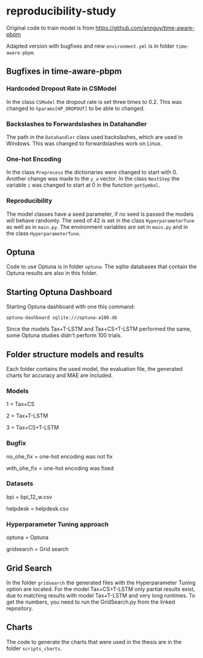 # reproducibility-study
Original code to train model is from https://github.com/annguy/time-aware-pbpm

Adapted version with bugfixes and new `environment.yml` is in folder `time-aware-pbpm`.

## Bugfixes in time-aware-pbpm

### Hardcoded Dropout Rate in CSModel
In the class `CSModel` the dropout rate is set three times to 0.2. This was changed to `hparams[HP_DROPOUT]` to be able to changed.

### Backslashes to Forwardslashes in Datahandler
The path in the `Datahandler` class used backslashes, which are used in Windows. This was changed to forwardslashes work on Linux.

### One-hot Encoding
In the class `Preprocess` the dictionaries were changed to start with 0. Another change was made to the `y_a` vector. In the class `NextStep` the variable `i` was changed to start at 0 in the function `getSymbol`.

### Reproducibility
The model classes have a seed parameter, if no seed is passed the models will behave randomly. The seed of 42 is set in the class `HyperparameterTune` as well as in `main.py`. The environment variables are set in `main.py` and in the class `HyperparameterTune`.

## Optuna
Code to use Optuna is in folder `optuna`. The sqlite databases that contain the Optuna results are also in this folder.

## Starting Optuna Dashboard
Starting Optuna dashboard with one this command:

`optuna-dashboard sqlite:///optuna-a100.db`

Since the models Tax+T-LSTM and Tax+CS+T-LSTM performed the same, some Optuna studies didn't perform 100 trials.

## Folder structure models and results
Each folder contains the used model, the evaluation file, the generated charts for accuracy and MAE are included.

### Models
1 = Tax+CS

2 = Tax+T-LSTM

3 = Tax+CS+T-LSTM

### Bugfix
no_ohe_fix = one-hot encoding was not fix

with_ohe_fix = one-hot encoding was fixed

### Datasets
bpi = bpi_12_w.csv 

helpdesk = helpdesk.csv

### Hyperparameter Tuning approach
optuna = Optuna

gridsearch = Grid search

## Grid Search
In the folder `gridsearch` the generated files with the Hyperparameter Tuning option are located. For the model Tax+CS+T-LSTM only partial results exist, due to matching results with model Tax+T-LSTM and very long runtimes. To get the numbers, you need to run the GridSearch.py from the linked repository.

## Charts
The code to generate the charts that were used in the thesis are in the folder `scripts_charts`.